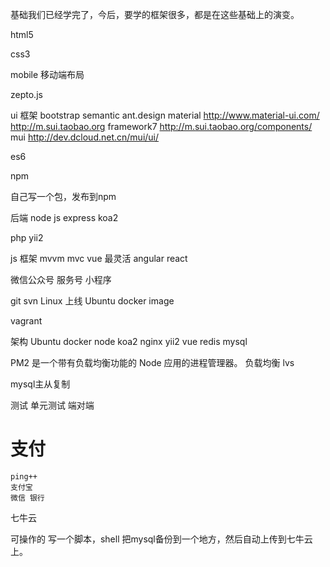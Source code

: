 基础我们已经学完了，今后，要学的框架很多，都是在这些基础上的演变。

html5

css3

mobile 移动端布局

zepto.js

ui 框架
    bootstrap
    semantic
    ant.design
    material
    http://www.material-ui.com/
    http://m.sui.taobao.org
    framework7
    http://m.sui.taobao.org/components/
     mui
    http://dev.dcloud.net.cn/mui/ui/

es6

npm

自己写一个包，发布到npm

后端
node js
    express
    koa2

php 
    yii2


js 框架 mvvm mvc
    vue 最灵活
    angular 
    react

微信公众号 服务号 小程序

git svn
Linux 
上线
Ubuntu 
docker 
image

vagrant 

架构
  Ubuntu  docker node koa2  nginx yii2  vue  redis  mysql 
  
  PM2 是一个带有负载均衡功能的 Node 应用的进程管理器。
  负载均衡 lvs

  mysql主从复制

  测试 单元测试 端对端

  # 支付
    ping++
    支付宝
    微信 银行

  七牛云

  可操作的
  写一个脚本，shell 把mysql备份到一个地方，然后自动上传到七牛云上。




